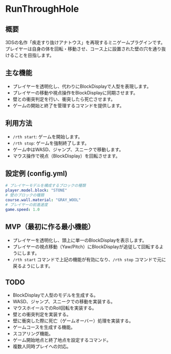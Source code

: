 # RunThroughHole

## 概要
3DSの名作「疾走すり抜けアナトウス」を再現するミニゲームプラグインです。
プレイヤーは自身の体を回転・移動させ、コース上に設置された壁の穴を通り抜けることを目指します。

## 主な機能
- プレイヤーを透明化し、代わりにBlockDisplayで人型を表現します。
- プレイヤーの移動や視点操作をBlockDisplayに同期させます。
- 壁との衝突判定を行い、衝突したら死亡させます。
- ゲームの開始と終了を管理するコマンドを提供します。

## 利用方法
- `/rth start`: ゲームを開始します。
- `/rth stop`: ゲームを強制終了します。
- ゲーム中はWASD、ジャンプ、スニークで移動します。
- マウス操作で視点（BlockDisplay）を回転させます。

## 設定例 (config.yml)
```yaml
# プレイヤーモデルを構成するブロックの種類
player.model.block: "STONE"
# 壁のブロックの種類
course.wall.material: "GRAY_WOOL"
# プレイヤーの前進速度
game.speed: 1.0
```

## MVP（最初に作る最小機能）
- プレイヤーを透明化し、頭上に単一のBlockDisplayを表示します。
- プレイヤーの視点移動（Yaw/Pitch）にBlockDisplayが追従して回転するようにします。
- `/rth start` コマンドで上記の機能が有効になり、`/rth stop` コマンドで元に戻るようにします。

## TODO
- BlockDisplayで人型のモデルを生成する。
- WASD、ジャンプ、スニークでの移動を実装する。
- マウスホイールでのRoll回転を実装する。
- 壁との衝突判定を実装する。
- 壁に衝突した際に死亡（ゲームオーバー）処理を実装する。
- ゲームコースを生成する機能。
- スコアリング機能。
- ゲーム開始地点と終了地点を設定するコマンド。
- 複数人同時プレイへの対応。

